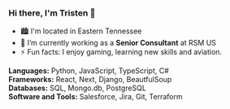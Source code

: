 ### Hi there, I'm Tristen 👋

- 🏙  I'm located in Eastern Tennessee
- 🔭 I’m currently working as a **Senior Consultant** at RSM US
- ⚡ Fun facts: I enjoy gaming, learning new skills and aviation.

**Languages:** Python, JavaScript, TypeScript, C# <br />
**Frameworks:** React, Next, Django, BeautfulSoup <br />
**Databases:** SQL, Mongo.db, PostgreSQL <br />
**Software and Tools:** Salesforce, Jira, Git, Terraform <br />

